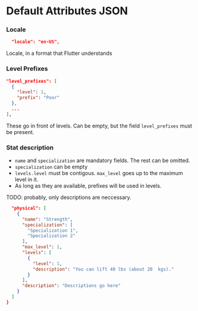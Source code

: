# Default Attributes JSON

### Locale
```json
  "locale": "en-US", 
```
Locale, in a format that Flutter understands

### Level Prefixes

```json
"level_prefixes": [
  {
    "level": 1,
    "prefix": "Poor"
  },
  ...
],
```

These go in front of levels. Can be empty, but the field `level_prefixes` must be present.

### Stat description

* `name` and `specialization` are mandatory fields. The rest can be omitted.
* `specialization` can be empty
* `levels.level` must be contigous. `max_level` goes up to the maximum level in it.
* As long as they are available, prefixes will be used in levels.

TODO: probably, only descriptions are neccessary.


```json
  "physical": [
    {
      "name": "Strength",
      "specialization": [
        "Specialization 1",
        "Specialization 2"
      ],
      "max_level": 1,
      "levels": [
        {
          "level": 1,
          "description": "You can lift 40 lbs (about 20  kgs)."
        }
      ],
      "description": "Descriptions go here"
    }
  ]
}
```